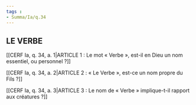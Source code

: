 ```yaml
---
tags : 
- Summa/Ia/q.34
---
```


## LE VERBE

[[CERF Ia, q. 34, a. 1|ARTICLE 1 : Le mot « Verbe », est-il en Dieu un nom essentiel, ou personnel ?]]

[[CERF Ia, q. 34, a. 2|ARTICLE 2 : « Le Verbe », est-ce un nom propre du Fils ?]]

[[CERF Ia, q. 34, a. 3|ARTICLE 3 : Le nom de « Verbe » implique-t-il rapport aux créatures ?]]

